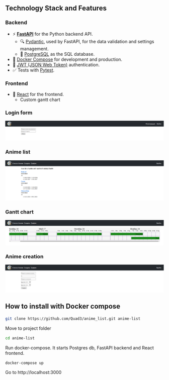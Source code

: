 ## Technology Stack and Features

### Backend
- ⚡ [**FastAPI**](https://fastapi.tiangolo.com) for the Python backend API.
    - 🔍 [Pydantic](https://docs.pydantic.dev), used by FastAPI, for the data validation and settings management.
    - 💾 [PostgreSQL](https://www.postgresql.org) as the SQL database.
- 🐋 [Docker Compose](https://www.docker.com) for development and production.
- 🔑 [JWT (JSON Web Token)](https://jwt.io) authentication.
- ✅ Tests with [Pytest](https://pytest.org).
### Frontend
- 🚀 [React](https://react.dev) for the frontend.
  - Custom gantt chart

### Login form
![Login form](img/login.png)

### Anime list
![Anime list](img/anime-list.png)

### Gantt chart
![Gantt chart](img/gantt-chart.png)

### Anime creation
![Anime creation](img/anime-create.png)

## How to install with Docker compose
```bash
git clone https://github.com/Quad3/anime_list.git anime-list
```

Move to project folder
```bash
cd anime-list
```

Run docker-compose. It starts Postgres db, FastAPI backend and React frontend.
```bash
docker-compose up
```

Go to http://localhost:3000

